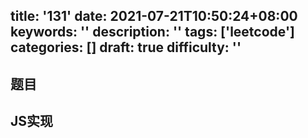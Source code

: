 title: '131'
date: 2021-07-21T10:50:24+08:00
keywords: ''
description: ''
tags: ['leetcode']
categories: []
draft: true
difficulty: ''
---

## 题目


## JS实现

```javascript

```
